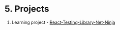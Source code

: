 # 5. Projects
1. Learning project - [React-Testing-Library-Net-Ninja](https://github.com/exemplar-codes/React-Testing-Library-Net-Ninja)